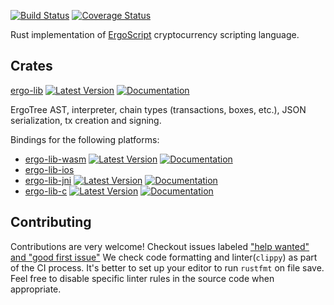 [![Build Status](https://travis-ci.com/ergoplatform/sigma-rust.svg?branch=develop)](https://travis-ci.com/ergoplatform/sigma-rust)
[![Coverage Status](https://coveralls.io/repos/github/ergoplatform/sigma-rust/badge.svg)](https://coveralls.io/github/ergoplatform/sigma-rust)

Rust implementation of [ErgoScript](https://github.com/ScorexFoundation/sigmastate-interpreter) cryptocurrency scripting language. 

## Crates
[ergo-lib](https://github.com/ergoplatform/sigma-rust/tree/develop/ergo-lib) [![Latest Version](https://img.shields.io/crates/v/ergo-lib.svg)](https://crates.io/crates/ergo-lib) [![Documentation](https://docs.rs/ergo-lib/badge.svg)](https://docs.rs/crate/ergo-lib)

ErgoTree AST, interpreter, chain types (transactions, boxes, etc.), JSON serialization, tx creation and signing.

Bindings for the following platforms:
- [ergo-lib-wasm](https://github.com/ergoplatform/sigma-rust/tree/develop/bindings/ergo-lib-wasm) [![Latest Version](https://img.shields.io/crates/v/ergo-lib-wasm.svg)](https://crates.io/crates/ergo-lib-wasm) [![Documentation](https://docs.rs/ergo-lib-wasm/badge.svg)](https://docs.rs/crate/ergo-lib-wasm)
- [ergo-lib-ios](https://github.com/ergoplatform/sigma-rust/tree/develop/bindings/ergo-lib-ios)
- [ergo-lib-jni](https://github.com/ergoplatform/sigma-rust/tree/develop/bindings/ergo-lib-android) [![Latest Version](https://img.shields.io/crates/v/ergo-lib-jni.svg)](https://crates.io/crates/ergo-lib-jni) [![Documentation](https://docs.rs/ergo-lib-jni/badge.svg)](https://docs.rs/crate/ergo-lib-jni)
- [ergo-lib-c](https://github.com/ergoplatform/sigma-rust/tree/develop/bindings/ergo-lib-c) [![Latest Version](https://img.shields.io/crates/v/ergo-lib-c.svg)](https://crates.io/crates/ergo-lib-c) [![Documentation](https://docs.rs/ergo-lib-c/badge.svg)](https://docs.rs/crate/ergo-lib-c)

## Contributing
Contributions are very welcome! Checkout issues labeled ["help wanted" and "good first issue"](https://github.com/ergoplatform/sigma-rust/labels/help%20wanted)
We check code formatting and linter(`clippy`) as part of the CI process. It's better to set up your editor to run `rustfmt` on file save.
 Feel free to disable specific linter rules in the source code when appropriate.
